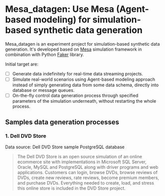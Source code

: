 # Mesa_datagen: Use Mesa (Agent-based modeling) for simulation-based synthetic data generation

Mesa_datagen is an experiment project for simulation-based synthetic data generation.
It's developed based on [Mesa](https://github.com/projectmesa/mesa) simulation framework in combination with Python [Faker](https://github.com/joke2k/faker) library.

Initial target are:
- [ ] Generate data indefinitely for real-time data streaming projects.
- [ ] Simulate real-world scenarios using Agent-based modeling approach instead of simply generating data from some data schema, directly into database or message queues.
- [ ] On-the-fly control data generation process through specified parameters of the simulation underneath, without restarting the whole process.

## Samples data generation processes
### 1. Dell DVD Store
Data source: Dell DVD Store sample PostgreSQL database

> The Dell DVD Store is an open source simulation of an online ecommerce site with implementations in Microsoft SQL Server, Oracle, MySQL and PostgreSQL along with driver programs and web applications. Customers can login, browse DVDs, browse reviews of DVDs, create new reviews, rate reviews, become premium members, and purchase DVDs. Everything needed to create, load, and stress this online store is included in the DVD Store project.
